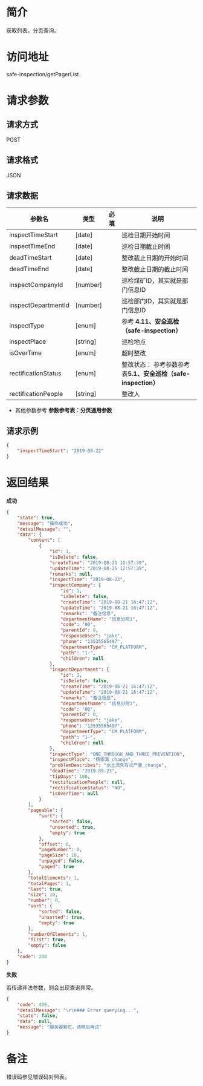 # 简介
获取列表，分页查询。

# 访问地址
safe-inspection/getPagerList

# 请求参数

## 请求方式
POST

## 请求格式
JSON

## 请求数据
|参数名|类型|必填|说明|
|-|-|-|-|
|inspectTimeStart|[date]||巡检日期开始时间|
|inspectTimeEnd|[date]||巡检日期截止时间|
|deadTimeStart|[date]||整改截止日期的开始时间|
|deadTimeEnd|[date]||整改截止日期的截止时间|
|inspectCompanyId|[number]||巡检煤矿ID，其实就是部门信息ID|
|inspectDepartmentId|[number]||巡检部门ID，其实就是部门信息ID|
|inspectType|[enum]||参考 **4.11、安全巡检（safe-inspection）**|
|inspectPlace|[string]||巡检地点|
|isOverTime|[enum]||超时整改|
|rectificationStatus|[enum]||整改状态： 参考参数参考表**5.1、安全巡检（safe-inspection）**|
|rectificationPeople|[string]||整改人|

* 其他参数参考 **参数参考表：分页通用参数**


## 请求示例
```json
{
    "inspectTimeStart": "2019-08-22"
}
```

# 返回结果
**成功**
```json
{
    "state": true,
    "message": "操作成功",
    "detailMessage": "",
    "data": {
        "content": [
            {
                "id": 1,
                "isDelete": false,
                "createTime": "2019-08-25 12:57:39",
                "updateTime": "2019-08-25 12:57:39",
                "remarks": null,
                "inspectTime": "2019-08-23",
                "inspectCompany": {
                    "id": 1,
                    "isDelete": false,
                    "createTime": "2019-08-21 16:47:12",
                    "updateTime": "2019-08-21 16:47:12",
                    "remarks": "备注信息",
                    "departmentName": "信息分院1",
                    "code": "00",
                    "parentId": 0,
                    "responseUser": "jake",
                    "phone": "13535565497",
                    "departmentType": "CM_PLATFORM",
                    "path": "1-",
                    "children": null
                },
                "inspectDepartment": {
                    "id": 1,
                    "isDelete": false,
                    "createTime": "2019-08-21 16:47:12",
                    "updateTime": "2019-08-21 16:47:12",
                    "remarks": "备注信息",
                    "departmentName": "信息分院1",
                    "code": "00",
                    "parentId": 0,
                    "responseUser": "jake",
                    "phone": "13535565497",
                    "departmentType": "CM_PLATFORM",
                    "path": "1-",
                    "children": null
                },
                "inspectType": "ONE_THROUGH_AND_THREE_PREVENTION",
                "inspectPlace": "杨家湾_change",
                "problemDescribes": "水土流失有点严重_change",
                "deadTime": "2019-09-23",
                "tipDays": 100,
                "rectificationPeople": null,
                "rectificationStatus": "NO",
                "isOverTime": null
            }
        ],
        "pageable": {
            "sort": {
                "sorted": false,
                "unsorted": true,
                "empty": true
            },
            "offset": 0,
            "pageNumber": 0,
            "pageSize": 10,
            "unpaged": false,
            "paged": true
        },
        "totalElements": 1,
        "totalPages": 1,
        "last": true,
        "size": 10,
        "number": 0,
        "sort": {
            "sorted": false,
            "unsorted": true,
            "empty": true
        },
        "numberOfElements": 1,
        "first": true,
        "empty": false
    },
    "code": 200
}
```

**失败**

若传递非法参数，则会出现查询异常。

```json
{
    "code": 406,
    "detailMessage": "\r\n### Error querying...",
    "state": false,
    "data": null,
    "message": "服务器繁忙，请稍后再试"
}
```

# 备注
错误码参见错误码对照表。